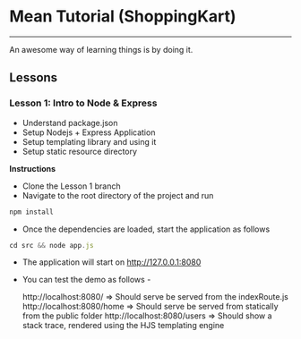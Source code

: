 # Mean Tutorial (ShoppingKart)
-----------------------------

An awesome way of learning things is by doing it.

## Lessons

### Lesson 1: Intro to Node & Express
 
- Understand package.json
- Setup Nodejs + Express Application
- Setup templating library and using it
- Setup static resource directory

**Instructions**

- Clone the Lesson 1 branch
- Navigate to the root directory of the project and run

```js
npm install
```

- Once the dependencies are loaded, start the application as follows

```js
cd src && node app.js
```

- The application will start on http://127.0.0.1:8080

- You can test the demo as follows - 


    http://localhost:8080/      => Should serve be served from the indexRoute.js
    http://localhost:8080/home  => Should serve be served from statically from the public folder
    http://localhost:8080/users => Should show a stack trace, rendered using the HJS templating engine
 
